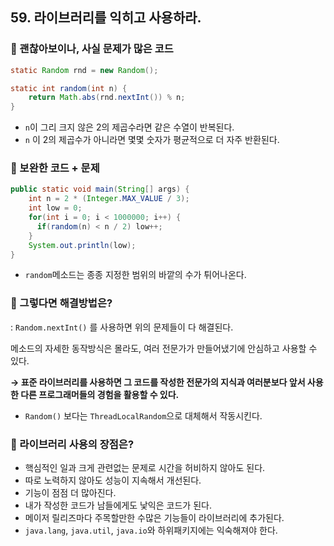 ## 59. 라이브러리를 익히고 사용하라.

### 🎃 괜찮아보이나, 사실 문제가 많은 코드

```java
static Random rnd = new Random();

static int random(int n) {
    return Math.abs(rnd.nextInt()) % n;
}
```

- `n`이 그리 크지 않은 2의 제곱수라면 같은 수열이 반복된다.
- `n` 이 2의 제곱수가 아니라면 몇몇 숫자가 평균적으로 더 자주 반환된다.

### 🎃 보완한 코드 + 문제

```java
public static void main(String[] args) {
    int n = 2 * (Integer.MAX_VALUE / 3);
    int low = 0;
    for(int i = 0; i < 1000000; i++) {
      if(random(n) < n / 2) low++;
    }
    System.out.println(low);
}
```

- `random`메소드는 종종 지정한 범위의 바깥의 수가 튀어나온다.

### 🎃 그렇다면 해결방법은?

: `Random.nextInt()` 를 사용하면 위의 문제들이 다 해결된다.

메소드의 자세한 동작방식은 몰라도, 여러 전문가가 만들어냈기에 안심하고 사용할 수 있다.

**→ 표준 라이브러리를 사용하면 그 코드를 작성한 전문가의 지식과 여러분보다 앞서 사용한 다른 프로그래머들의 경험을 활용할 수 있다.**

- `Random()` 보다는 `ThreadLocalRandom`으로 대체해서 작동시킨다.

### 🎃 라이브러리 사용의 장점은?

- 핵심적인 일과 크게 관련없는 문제로 시간을 허비하지 않아도 된다.
- 따로 노력하지 않아도 성능이 지속해서 개선된다.
- 기능이 점점 더 많아진다.
- 내가 작성한 코드가 남들에게도 낯익은 코드가 된다.
- 메이저 릴리즈마다 주목할만한 수많은 기능들이 라이브러리에 추가된다.
- `java.lang`, `java.util`, `java.io`와 하위패키지에는 익숙해져야 한다.